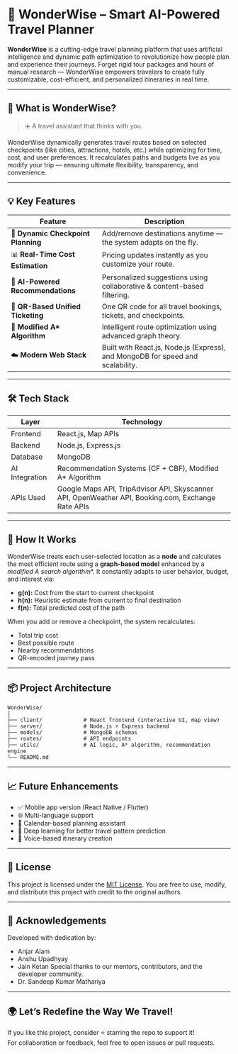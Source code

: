 
# 🚀 WonderWise – Smart AI-Powered Travel Planner

**WonderWise** is a cutting-edge travel planning platform that uses artificial intelligence and dynamic path optimization to revolutionize how people plan and experience their journeys. Forget rigid tour packages and hours of manual research — WonderWise empowers travelers to create fully customizable, cost-efficient, and personalized itineraries in real time.

---

## 🧠 What is WonderWise?

> ✈️ A travel assistant that thinks with you.

WonderWise dynamically generates travel routes based on selected checkpoints (like cities, attractions, hotels, etc.) while optimizing for time, cost, and user preferences. It recalculates paths and budgets live as you modify your trip — ensuring ultimate flexibility, transparency, and convenience.

---

## 💡 Key Features

| Feature | Description |
|--------|-------------|
| 🧭 **Dynamic Checkpoint Planning** | Add/remove destinations anytime — the system adapts on the fly. |
| 📊 **Real-Time Cost Estimation** | Pricing updates instantly as you customize your route. |
| 🤖 **AI-Powered Recommendations** | Personalized suggestions using collaborative & content-based filtering. |
| 🧾 **QR-Based Unified Ticketing** | One QR code for all travel bookings, tickets, and checkpoints. |
| 🚗 **Modified A\* Algorithm** | Intelligent route optimization using advanced graph theory. |
| ☁️ **Modern Web Stack** | Built with React.js, Node.js (Express), and MongoDB for speed and scalability. |

---

## 🛠️ Tech Stack

| Layer | Technology |
|-------|------------|
| Frontend | React.js, Map APIs |
| Backend | Node.js, Express.js |
| Database | MongoDB |
| AI Integration | Recommendation Systems (CF + CBF), Modified A* Algorithm |
| APIs Used | Google Maps API, TripAdvisor API, Skyscanner API, OpenWeather API, Booking.com, Exchange Rate APIs |

---

## 🧮 How It Works

WonderWise treats each user-selected location as a **node** and calculates the most efficient route using a **graph-based model** enhanced by a **modified A* search algorithm**. It constantly adapts to user behavior, budget, and interest via:

- **g(n):** Cost from the start to current checkpoint  
- **h(n):** Heuristic estimate from current to final destination  
- **f(n):** Total predicted cost of the path

When you add or remove a checkpoint, the system recalculates:

- Total trip cost  
- Best possible route  
- Nearby recommendations  
- QR-encoded journey pass

---

## 📦 Project Architecture

```
WonderWise/
│
├── client/             # React frontend (interactive UI, map view)
├── server/             # Node.js + Express backend
├── models/             # MongoDB schemas
├── routes/             # API endpoints
├── utils/              # AI logic, A* algorithm, recommendation engine
└── README.md
```

---

## 📈 Future Enhancements

- ✅ Mobile app version (React Native / Flutter)
- 🌐 Multi-language support
- 📅 Calendar-based planning assistant
- 🧠 Deep learning for better travel pattern prediction
- 📣 Voice-based itinerary creation

---

## 📄 License

This project is licensed under the [MIT License](https://choosealicense.com/licenses/mit/). You are free to use, modify, and distribute this project with credit to the original authors.

---

## 🙌 Acknowledgements

Developed with dedication by:
- Anjar Alam
- Anshu Upadhyay
- Jain Ketan
  Special thanks to our mentors, contributors, and the developer community.
- Dr. Sandeep Kumar Mathariya
---

## 🌍 Let’s Redefine the Way We Travel!

If you like this project, consider ⭐ starring the repo to support it!  
For collaboration or feedback, feel free to open issues or pull requests.
